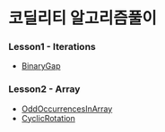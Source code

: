# 코딜리티 알고리즘풀이

### Lesson1 - Iterations

* [BinaryGap](https://app.codility.com/demo/results/trainingP5DCF2-EBX/)



### Lesson2 - Array

* [OddOccurrencesInArray](https://app.codility.com/demo/results/trainingXYJ3CJ-VSQ/)
* [CyclicRotation](https://app.codility.com/demo/results/training46PB97-WVY/)

